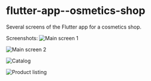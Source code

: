 # flutter-app--osmetics-shop
Several screens of the Flutter app for a сosmetics shop.

Screenshots:
![Main screen 1](https://github.com/yrep/flutter-app-cosmetics-shop/blob/main/screenshots/01_main_screen.png)

![Main screen 2](https://github.com/yrep/flutter-app-cosmetics-shop/blob/main/screenshots/02_main_screen.png)

![Catalog](https://github.com/yrep/flutter-app-cosmetics-shop/blob/main/screenshots/03_catalog.png)

![Product listing](https://github.com/yrep/flutter-app-cosmetics-shop/blob/main/screenshots/04_listing.png)
